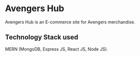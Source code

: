# Avengers Hub
Avengers Hub is an E-commerce site for Avengers merchandise.
## Technology Stack used
MERN (MongoDB, Express JS, React JS, Node JS). 
